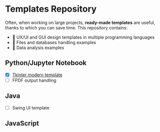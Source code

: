 # Templates Repository

Often, when working on large projects, **ready-made templates** are useful, thanks to which you can save time. 
This repository contains: 
* :file_folder: UX/UI and GUI design templates in multiple programming languages
* :file_folder: Files and databases handling examples
* :file_folder: Data analysis examples

## Python/Jupyter Notebook
- [x] [Tkinter modern template](https://github.com/Pyother/code-learning/blob/main/python/tkinter_modern_gui.ipynb)
- [ ] FPDF output handling

## Java 
- [ ] Swing UI template 

## JavaScript 

